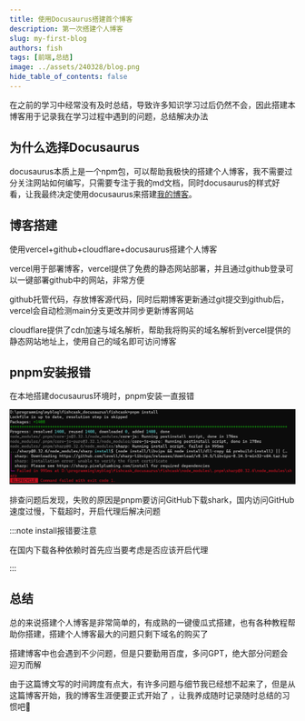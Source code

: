 ```yaml
---
title: 使用Docusaurus搭建首个博客
description: 第一次搭建个人博客
slug: my-first-blog
authors: fish
tags: [前端,总结]
image: ../assets/240328/blog.png
hide_table_of_contents: false
---
```


在之前的学习中经常没有及时总结，导致许多知识学习过后仍然不会，因此搭建本博客用于记录我在学习过程中遇到的问题，总结解决办法

<!-- truncate-->



## 为什么选择Docusaurus

docusaurus本质上是一个npm包，可以帮助我极快的搭建个人博客，我不需要过分关注网站如何编写，只需要专注于我的md文档，同时docusaurus的样式好看，让我最终决定使用docusaurus来搭建[我的博客](fishcask.space)。

## 博客搭建

使用vercel+github+cloudflare+docusaurus搭建个人博客

vercel用于部署博客，vercel提供了免费的静态网站部署，并且通过github登录可以一键部署github中的网站，非常方便

github托管代码，存放博客源代码，同时后期博客更新通过git提交到github后，vercel会自动检测main分支更改并同步更新博客网站

cloudflare提供了cdn加速与域名解析，帮助我将购买的域名解析到vercel提供的静态网站地址上，使用自己的域名即可访问博客

## pnpm安装报错

在本地搭建docusaurus环境时，pnpm安装一直报错

![pnpm报错图](../assets/240328/pnpm-error.png)

排查问题后发现，失败的原因是pnpm要访问GitHub下载shark，国内访问GitHub速度过慢，下载超时，开启代理后解决问题

:::note install报错要注意

在国内下载各种依赖时首先应当要考虑是否应该开启代理

:::

## 总结

总的来说搭建个人博客是非常简单的，有成熟的一键傻瓜式搭建，也有各种教程帮助你搭建，搭建个人博客最大的问题只剩下域名的购买了

搭建博客中也会遇到不少问题，但是只要勤用百度，多问GPT，绝大部分问题会迎刃而解

由于这篇博文写的时间跨度有点大，有许多问题与细节我已经想不起来了，但是从这篇博客开始，我的博客生涯便要正式开始了 ，让我养成随时记录随时总结的习惯吧:tada:
